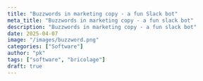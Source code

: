 ```yaml
---
title: "Buzzwords in marketing copy - a fun Slack bot"
meta_title: "Buzzwords in marketing copy - a fun slack bot"
description: "Buzzwords in marketing copy - a fun slack bot"
date: 2025-04-07
image: "/images/buzzword.png"
categories: ["Software"]
author: "pk"
tags: ["software", "bricolage"]
draft: true
---
```


